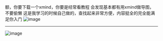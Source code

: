 额，你要下载一个xmind，你要是经常看教程
会发现基本都有用xmind做导图，不要偷懒
这是我学习的时候自己做的，查找起来非常方便，内容挺全的完全能满足你入门
![image](https://github.com/user-attachments/assets/a5c43f6e-a87a-4b9d-ac0a-ed7e722f6b54)

----------------------------------------------------------------------------------------------------------------------------

![image](https://github.com/user-attachments/assets/65b5dcce-7e95-40f9-8b49-5d963ea0976b)
